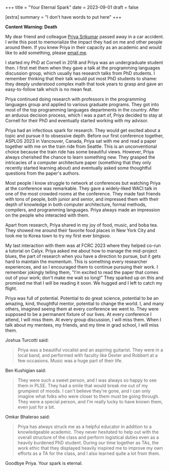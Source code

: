 +++
title = "Your Eternal Spark"
date = 2023-09-01
draft = false

[extra]
summary = "I don't have words to put here"
+++

**Content Warning: Death**

My dear friend and colleague [Priya Srikumar][priya] passed away in a car accident.
I write this post to memorialize the impact they had on me and other people around them.
If you knew Priya in their capacity as an academic and would like to add something, please [email me](mailto:rachit.nigam12@gmail.com).

I started my PhD at Cornell in 2018 and Priya was an undergraduate student then.
I first met them when they gave a talk at the programming languages discussion group, which usually has research talks from PhD students.
I remember thinking that their talk would put most PhD students to shame: they deeply understood complex math that took years to grasp and gave an easy-to-follow talk which is no mean feat.

Priya continued doing research with professors in the programming languages group and applied to various graduate programs.
They got into most of the top programming languages departments in the country.
After an arduous decision process, which I was a part of, Priya decided to stay at Cornell for their PhD and eventually started working with my advisor.

Priya had an infectious spark for research. They would get excited about a topic and pursue it to obsessive depth.
Before our first conference together, ASPLOS 2023 in Vancouver, Canada, Priya sat with me and read a paper together with me on the train ride from Seattle.
This is an unconventional choice because the train ride has some beautiful views.
However, Priya always cherished the chance to learn something new.
They grasped the intricacies of a computer architecture paper (something that they only recently started learning about) and eventually asked some thoughtful questions from the paper's authors.

Most people I know struggle to network at conferences but watching Priya at the conference was remarkable.
They gave a widely-liked WACI talk in one of the most crowded rooms at the conference.
They made fast friends with tons of people, both junior and senior, and impressed them with their depth of knowledge in both computer architecture, formal methods, compilers, and programming languages.
Priya always made an impression on the people who interacted with them.

Apart from research, Priya shared in my joy of food, music, and boba tea.
They showed me around their favorite food places in New York City and took me to Korea town to try my first ever bingsoo.

My last interaction with them was at FCRC 2023 where they helped co-run a tutorial on Calyx.
Priya asked me about how to manage the mid-project blues, the part of research when you have a direction to pursue, but it gets hard to maintain the momentum.
This is something every researcher experiences, and so I encouraged them to continue pursuing their work.
I remember jokingly telling them, "I'm excited to read the paper that comes out of your work; don't make me wait so long!"
They sparked up on this and promised me that I will be reading it soon.
We hugged and I left to catch my flight.

Priya was full of potential. Potential to do great science, potential to be an amazing, kind, thoughtful mentor, potential to change the world.
I, and many others, imagined seeing them at every conference we went to.
They were supposed to be a permanent fixture of our lives.
At every conference I attend, I will miss them.
At every group discussion, I will miss them.
When I talk about my mentees, my friends, and my time in grad school, I will miss them.

Joshua Turcotti said:
> Priya was a beautiful vocalist and an aspiring guitarist. They were in a local band, and performed with faculty like Dexter and Robbert at a few occasions. Music was a huge part of their life.

Ben Kushigian said:
> They were such a sweet person, and I was always so happy to see them in PLSE. They had a smile that would break me out of my grumpiest of moods. I can't believe they're gone, and I can only imagine what folks who were closer to them must be going through. They were a special person, and I'm really lucky to have known them, even just for a bit.

Omkar Bhalerao said:
> Priya has always struck me as a helpful educator in addition to a knowledgeable academic. They never hesitated to help out with the overall structure of the class and perform logistical duties even as a heavily burdened PhD student. During our time together as TAs, the work ethic that they displayed heavily inspired me to improve my own efforts as a TA for the class, and I also learned quite a lot from them.

Goodbye Priya. Your spark is eternal.

[priya]: https://priyasrikumar.com/